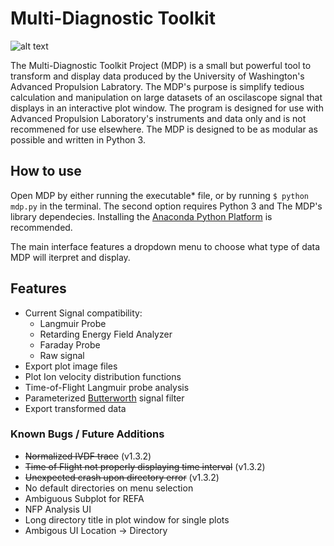 # Multi-Diagnostic Toolkit
![alt text](https://i.imgur.com/G1OBNnY.png)

The Multi-Diagnostic Toolkit Project (MDP) is a small but powerful tool to transform and display data produced by the University of Washington's Advanced Propulsion Labratory. The MDP's purpose is simplify tedious calculation and manipulation on large datasets of an oscilascope signal that displays in an interactive plot window. The program is designed for use with Advanced Propulsion Laboratory's instruments and data only and is not recommened for use elsewhere. The MDP is designed to be as modular as possible and written in Python 3. 

## How to use

Open MDP by either running the executable* file, or by running `$ python mdp.py` in the terminal. The second option requires Python 3 and The MDP's library dependecies. Installing the [Anaconda Python Platform](https://www.anaconda.com/download/) is recommended. 

The main interface features a dropdown menu to choose what type of data MDP will iterpret and display.  

## Features
- Current Signal compatibility:
    - Langmuir Probe
    - Retarding Energy Field Analyzer
    - Faraday Probe
    - Raw signal 
- Export plot image files
- Plot Ion velocity distribution functions
- Time-of-Flight Langmuir probe analysis
- Parameterized [Butterworth](https://en.wikipedia.org/wiki/Butterworth_filter) signal filter
- Export transformed data

### Known Bugs / Future Additions
- ~~Normalized IVDF trace~~ (v1.3.2)
- ~~Time of Flight not properly displaying time interval~~ (v1.3.2)
- ~~Unexpected crash upon directory error~~ (v1.3.2)
- No default directories on menu selection
- Ambiguous Subplot for REFA
- NFP Analysis UI
- Long directory title in plot window for single plots
- Ambigous UI Location -> Directory
###
